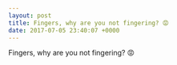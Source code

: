 ```yaml
---
layout: post
title: Fingers, why are you not fingering? 😡
date: 2017-07-05 23:40:07 +0000
---
```


Fingers, why are you not fingering? 😡

